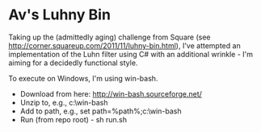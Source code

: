 Av's Luhny Bin
==============

Taking up the (admittedly aging) challenge from Square (see http://corner.squareup.com/2011/11/luhny-bin.html), I've attempted an implementation of the Luhn filter using C# with an additional wrinkle - I'm aiming for a decidedly functional style.

To execute on Windows, I'm using win-bash.
* Download from here: http://win-bash.sourceforge.net/
* Unzip to, e.g., c:\win-bash
* Add to path, e.g., set path=%path%;c:\win-bash
* Run (from repo root) - sh run.sh